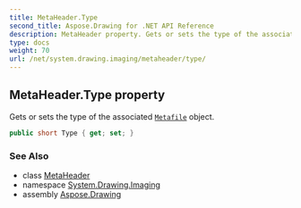 ```yaml
---
title: MetaHeader.Type
second_title: Aspose.Drawing for .NET API Reference
description: MetaHeader property. Gets or sets the type of the associated Metafile object
type: docs
weight: 70
url: /net/system.drawing.imaging/metaheader/type/
---
```

## MetaHeader.Type property

Gets or sets the type of the associated [`Metafile`](../../metafile/) object.

```csharp
public short Type { get; set; }
```

### See Also

* class [MetaHeader](../)
* namespace [System.Drawing.Imaging](../../metaheader/)
* assembly [Aspose.Drawing](../../../)



